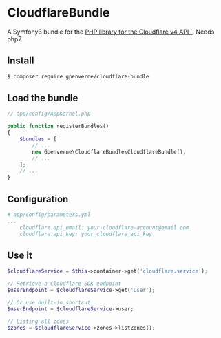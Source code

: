 # CloudflareBundle
A Symfony3 bundle for the [PHP library for the Cloudflare v4 API `](https://github.com/cloudflare/cloudflare-php).
Needs php7.

## Install
```bash
$ composer require gpenverne/cloudflare-bundle
```

## Load the bundle
```php
// app/config/AppKernel.php

public function registerBundles()
{
    $bundles = [
        // ...
        new Gpenverne\CloudflareBundle\CloudflareBundle(),
        // ...
    ];
    // ...
}
```

## Configuration
```yaml
# app/config/parameters.yml
...
    cloudflare.api_email: your-cloudflare-account@email.com
    cloudflare.api_key: your_cloudflare_api_key
```

## Use it
```php
$cloudflareService = $this->container->get('cloudflare.service');

// Retrieve a Cloudflare SDK endpoint
$userEndpoint = $cloudflareService->get('User');

// Or use built-in shortcut
$userEndpoint = $cloudflareService->user;

// Listing all zones
$zones = $cloudflareService->zones->listZones();
```
